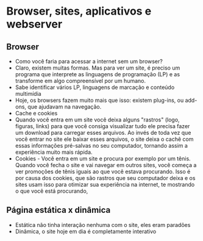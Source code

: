 # Browser, sites, aplicativos e webserver

## Browser

- Como você faria para acessar a internet sem um browser?
- Claro, existem muitas formas. Mas para ver um site, é preciso um programa que interprete as linguagens de programação (LP) e as transforme em algo compreensível por um humano.
- Sabe identificar vários LP, linguagens de marcação e conteúdo multimídia
- Hoje, os browsers fazem muito mais que isso: existem plug-ins, ou add-ons, que ajudavam na navegação.
- Cache e cookies
- Quando você entra em um site você deixa alguns "rastros" (logo, figuras, links) para que você consiga visualizar tudo ele precisa fazer um download para carregar esses arquivos. Ao invés de toda vez que você entrar no site ele baixar esses arquivos, o site deixa o cachê com essas informações pré-salvas no seu computador, tornando assim a experiência muito mais rápida.
- Cookies - Você entra em um site e procura por exemplo por um tênis. Quando você fecha o site e vai navegar em outros sites, você começa a ver promoções de tênis iguais ao que você estava procurando. Isso é por causa dos cookies, que são rastros que seu computador deixa e os sites usam isso para otimizar sua experiência na internet, te mostrando o que você está procurando,

## Página estática x dinâmica

- Estática não tinha interação nenhuma com o site, eles eram paradões
- Dinâmica, o site hoje em dia é completamente interativo